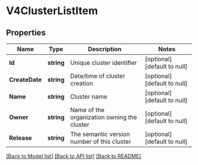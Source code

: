 # V4ClusterListItem

## Properties
Name | Type | Description | Notes
------------ | ------------- | ------------- | -------------
**Id** | **string** | Unique cluster identifier | [optional] [default to null]
**CreateDate** | **string** | Date/time of cluster creation | [optional] [default to null]
**Name** | **string** | Cluster name | [optional] [default to null]
**Owner** | **string** | Name of the organization owning the cluster | [optional] [default to null]
**Release** | **string** | The semantic version number of this cluster | [optional] [default to null]

[[Back to Model list]](../README.md#documentation-for-models) [[Back to API list]](../README.md#documentation-for-api-endpoints) [[Back to README]](../README.md)


